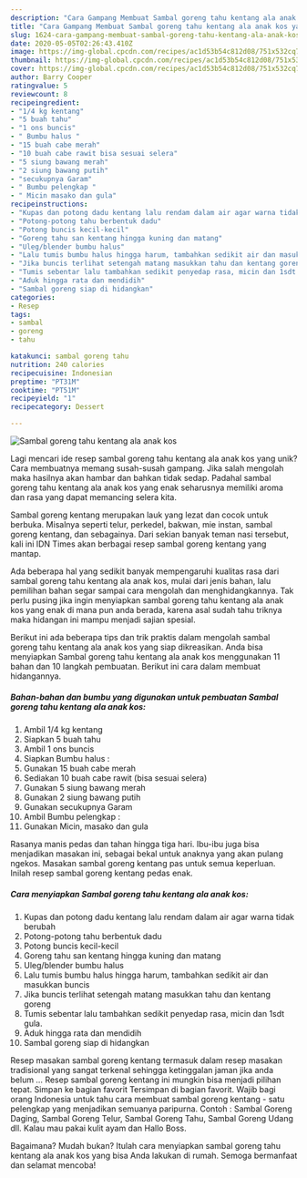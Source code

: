 ```yaml
---
description: "Cara Gampang Membuat Sambal goreng tahu kentang ala anak kos yang Sempurna"
title: "Cara Gampang Membuat Sambal goreng tahu kentang ala anak kos yang Sempurna"
slug: 1624-cara-gampang-membuat-sambal-goreng-tahu-kentang-ala-anak-kos-yang-sempurna
date: 2020-05-05T02:26:43.410Z
image: https://img-global.cpcdn.com/recipes/ac1d53b54c812d08/751x532cq70/sambal-goreng-tahu-kentang-ala-anak-kos-foto-resep-utama.jpg
thumbnail: https://img-global.cpcdn.com/recipes/ac1d53b54c812d08/751x532cq70/sambal-goreng-tahu-kentang-ala-anak-kos-foto-resep-utama.jpg
cover: https://img-global.cpcdn.com/recipes/ac1d53b54c812d08/751x532cq70/sambal-goreng-tahu-kentang-ala-anak-kos-foto-resep-utama.jpg
author: Barry Cooper
ratingvalue: 5
reviewcount: 8
recipeingredient:
- "1/4 kg kentang"
- "5 buah tahu"
- "1 ons buncis"
- " Bumbu halus "
- "15 buah cabe merah"
- "10 buah cabe rawit bisa sesuai selera"
- "5 siung bawang merah"
- "2 siung bawang putih"
- "secukupnya Garam"
- " Bumbu pelengkap "
- " Micin masako dan gula"
recipeinstructions:
- "Kupas dan potong dadu kentang lalu rendam dalam air agar warna tidak berubah"
- "Potong-potong tahu berbentuk dadu"
- "Potong buncis kecil-kecil"
- "Goreng tahu san kentang hingga kuning dan matang"
- "Uleg/blender bumbu halus"
- "Lalu tumis bumbu halus hingga harum, tambahkan sedikit air dan masukkan buncis"
- "Jika buncis terlihat setengah matang masukkan tahu dan kentang goreng"
- "Tumis sebentar lalu tambahkan sedikit penyedap rasa, micin dan 1sdt gula."
- "Aduk hingga rata dan mendidih"
- "Sambal goreng siap di hidangkan"
categories:
- Resep
tags:
- sambal
- goreng
- tahu

katakunci: sambal goreng tahu 
nutrition: 240 calories
recipecuisine: Indonesian
preptime: "PT31M"
cooktime: "PT51M"
recipeyield: "1"
recipecategory: Dessert

---
```



![Sambal goreng tahu kentang ala anak kos](https://img-global.cpcdn.com/recipes/ac1d53b54c812d08/751x532cq70/sambal-goreng-tahu-kentang-ala-anak-kos-foto-resep-utama.jpg)

Lagi mencari ide resep sambal goreng tahu kentang ala anak kos yang unik? Cara membuatnya memang susah-susah gampang. Jika salah mengolah maka hasilnya akan hambar dan bahkan tidak sedap. Padahal sambal goreng tahu kentang ala anak kos yang enak seharusnya memiliki aroma dan rasa yang dapat memancing selera kita.

Sambal goreng kentang merupakan lauk yang lezat dan cocok untuk berbuka. Misalnya seperti telur, perkedel, bakwan, mie instan, sambal goreng kentang, dan sebagainya. Dari sekian banyak teman nasi tersebut, kali ini IDN Times akan berbagai resep sambal goreng kentang yang mantap.

Ada beberapa hal yang sedikit banyak mempengaruhi kualitas rasa dari sambal goreng tahu kentang ala anak kos, mulai dari jenis bahan, lalu pemilihan bahan segar sampai cara mengolah dan menghidangkannya. Tak perlu pusing jika ingin menyiapkan sambal goreng tahu kentang ala anak kos yang enak di mana pun anda berada, karena asal sudah tahu triknya maka hidangan ini mampu menjadi sajian spesial.


Berikut ini ada beberapa tips dan trik praktis dalam mengolah sambal goreng tahu kentang ala anak kos yang siap dikreasikan. Anda bisa menyiapkan Sambal goreng tahu kentang ala anak kos menggunakan 11 bahan dan 10 langkah pembuatan. Berikut ini cara dalam membuat hidangannya.

<!--inarticleads1-->

##### Bahan-bahan dan bumbu yang digunakan untuk pembuatan Sambal goreng tahu kentang ala anak kos:

1. Ambil 1/4 kg kentang
1. Siapkan 5 buah tahu
1. Ambil 1 ons buncis
1. Siapkan  Bumbu halus :
1. Gunakan 15 buah cabe merah
1. Sediakan 10 buah cabe rawit (bisa sesuai selera)
1. Gunakan 5 siung bawang merah
1. Gunakan 2 siung bawang putih
1. Gunakan secukupnya Garam
1. Ambil  Bumbu pelengkap :
1. Gunakan  Micin, masako dan gula


Rasanya manis pedas dan tahan hingga tiga hari. Ibu-ibu juga bisa menjadikan masakan ini, sebagai bekal untuk anaknya yang akan pulang ngekos. Masakan sambal goreng kentang pas untuk semua keperluan. Inilah resep sambal goreng kentang pedas enak. 

<!--inarticleads2-->

##### Cara menyiapkan Sambal goreng tahu kentang ala anak kos:

1. Kupas dan potong dadu kentang lalu rendam dalam air agar warna tidak berubah
1. Potong-potong tahu berbentuk dadu
1. Potong buncis kecil-kecil
1. Goreng tahu san kentang hingga kuning dan matang
1. Uleg/blender bumbu halus
1. Lalu tumis bumbu halus hingga harum, tambahkan sedikit air dan masukkan buncis
1. Jika buncis terlihat setengah matang masukkan tahu dan kentang goreng
1. Tumis sebentar lalu tambahkan sedikit penyedap rasa, micin dan 1sdt gula.
1. Aduk hingga rata dan mendidih
1. Sambal goreng siap di hidangkan


Resep masakan sambal goreng kentang termasuk dalam resep masakan tradisional yang sangat terkenal sehingga ketinggalan jaman jika anda belum … Resep sambal goreng kentang ini mungkin bisa menjadi pilihan tepat. Simpan ke bagian favorit Tersimpan di bagian favorit. Wajib bagi orang Indonesia untuk tahu cara membuat sambal goreng kentang - satu pelengkap yang menjadikan semuanya paripurna. Contoh : Sambal Goreng Daging, Sambal Goreng Telur, Sambal Goreng Tahu, Sambal Goreng Udang dll. Kalau mau pakai kulit ayam dan Hallo Boss. 

Bagaimana? Mudah bukan? Itulah cara menyiapkan sambal goreng tahu kentang ala anak kos yang bisa Anda lakukan di rumah. Semoga bermanfaat dan selamat mencoba!
